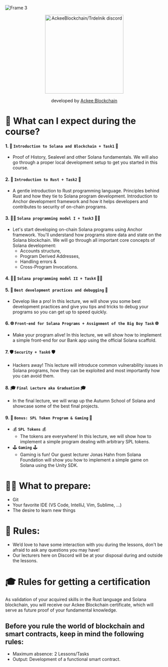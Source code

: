 ![Frame 3](https://github.com/Ackee-Blockchain/.github/assets/56036748/5048e766-40b1-4d24-9d6e-883fbfcc277e)

<div align="center">

<a href="https://discord.gg/x7qXXnGCsa">
  <img src="https://discordapp.com/api/guilds/867746290678104064/widget.png?style=banner2" width="250" title="AckeeBlockchain/Trdelnik discord">
</a>

developed by [Ackee Blockchain](https://ackeeblockchain.com)

</div>

# 📝 What can I expect during the course?

#### 1. 👋 **`Introduction to Solana and Blockchain + Task1`** 👋
- Proof of History, Sealevel and other Solana fundamentals. We will also go through a proper local development setup to get you started in this course.
#### 2. 🧡 **`Introduction to Rust + Task2`** 🧡 
- A gentle introduction to Rust programming language. Principles behind Rust and how they tie to Solana program development.
Introduction to Anchor development framework and how it helps developers and contributes to security of on-chain programs.
#### 3. 👩‍💻 **`Solana programming model I + Task3`** 👩‍💻 
- Let's start developing on-chain Solana programs using Anchor framework. You'll understand how programs store data and state on the Solana blockchain. We will go through all important core concepts of Solana development:
  - Accounts structure,
  - Program Derived Addresses,
  - Handling errors &
  - Cross-Program Invocations.
#### 4. 👩‍💻 **`Solana programming model II + Task4`** 👩‍💻
#### 5. 🐛 **`Best development practices and debugging`** 🐛
- Develop like a pro! In this lecture, we will show you some best development practices and give you tips and tricks to debug your programs so you can get up to speed quickly.
#### 6. 🌐 **`Front-end for Solana Programs + Assignment of the Big Boy Task`** 🌐
- Make your program alive! In this lecture, we will show how to implement a simple front-end for our Bank app using the official Solana scaffold.
#### 7. 🛡️ **`Security + Task6`** 🛡️ 
- Hackers away! This lecture will introduce common vulnerability issues in Solana programs, how they can be exploited and most importantly how you can avoid them.
#### 8. 🎓 **`Final Lecture aka Graduation`** 🎓
- In the final lecture, we will wrap up the Autumn School of Solana and showcase some of the best final projects.
#### 9. 🍖 **`Bonus: SPL Token Program & Gaming`** 🍖
- 💰 **`SPL Tokens`** 💰
  - The tokens are everywhere! In this lecture, we will show how to implement a simple program dealing with arbitrary SPL tokens.
- 🕹️ **`Gaming`** 🕹️
  - Gaming is fun! Our guest lecturer Jonas Hahn from Solana Foundation will show you how to implement a simple game on Solana using the Unity SDK.

# 🧑‍💻 What to prepare:
- Git
- Your favorite IDE (VS Code, IntelliJ, Vim, Sublime, …)
- The desire to learn new things

# 🤝 Rules:
- We’d love to have some interaction with you during the lessons, don't be afraid to ask any questions you may have!
- Our lecturers here on Discord will be at your disposal during and outside the lessons.

# 🎓 Rules for getting a certification
As validation of your acquired skills in the Rust language and Solana blockchain, you will receive our Ackee Blockchain certificate, which will serve as future proof of your fundamental knowledge.

## Before you rule the world of blockchain and smart contracts, keep in mind the following rules:
- Maximum absence: 2 Lessons/Tasks
- Output: Development of a functional smart contract.
